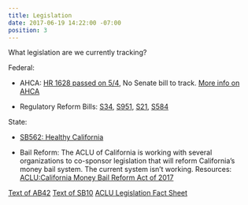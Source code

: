 ```yaml
---
title: Legislation
date: 2017-06-19 14:22:00 -07:00
position: 3
---
```


What legislation are we currently tracking?

Federal:

* AHCA: [HR 1628 passed on 5/4](https://www.congress.gov/bill/115th-congress/house-bill/1628?q=%7B%22search%22%3A%5B%22hr+1628%22%5D%7D&r=1), No Senate bill to track. 
[More info on AHCA](http://indivisible4c.com/action/2017/06/11/stop-the-acha.html)

* Regulatory Reform Bills: [S34](https://www.congress.gov/bill/115th-congress/senate-bill/34?q=%7B%22search%22%3A%5B%22s+34%22%5D%7D&r=1), [S951](https://www.congress.gov/bill/115th-congress/senate-bill/951?q=%7B%22search%22%3A%5B%22s+951%22%5D%7D&r=1), [S21](https://www.congress.gov/bill/115th-congress/senate-bill/21?q=%7B%22search%22%3A%5B%22s+21%22%5D%7D&r=1), [S584](https://www.congress.gov/bill/115th-congress/senate-bill/584?q=%7B%22search%22%3A%5B%22s+584%22%5D%7D&r=1)

State:

* [SB562: Healthy California](http://indivisible4c.com/action/2017/05/08/sb562-healthy-ca-act.html)

* Bail Reform: The ACLU of California is working with several organizations to co-sponsor legislation that will reform California’s money bail system. The current system isn’t working. 
Resources:
[ACLU:California Money Bail Reform Act of 2017](https://www.aclunc.org/article/california-money-bail-reform-act-2017)

[Text of AB42](http://leginfo.legislature.ca.gov/faces/billTextClient.xhtml?bill_id=201720180AB42)
[Text of SB10](http://leginfo.legislature.ca.gov/faces/billNavClient.xhtml?bill_id=201720180SB10) 
[ACLU Legislation Fact Sheet](https://www.aclunc.org/docs/20170414-bail_reform_factsheet.pdf)
